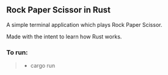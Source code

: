 ## Rock Paper Scissor in Rust

A simple terminal application which plays Rock Paper Scissor.

Made with the intent to learn how Rust works.

### To run:
>- cargo run
